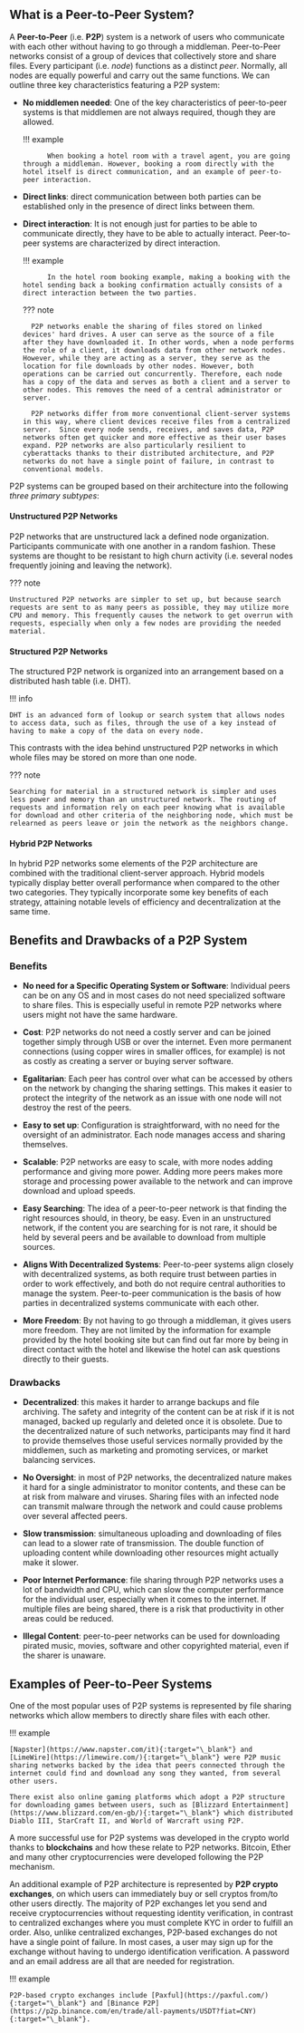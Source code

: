 ## What is a Peer-to-Peer System?

A **Peer-to-Peer** (i.e. **P2P**)  system is a network of users who communicate with each other without having to go through a middleman. Peer-to-Peer networks consist of a group of devices that collectively store and share files. Every participant (i.e. _node_) functions as a distinct _peer_. Normally, all nodes are equally powerful and carry out the same functions. We can outline three key characteristics featuring a P2P system:

* **No middlemen needed**: One of the key characteristics of peer-to-peer systems is that middlemen are not always required, though they are allowed. 

    !!! example
    
            When booking a hotel room with a travel agent, you are going through a middleman. However, booking a room directly with the hotel itself is direct communication, and an example of peer-to-peer interaction.

* **Direct links**: direct communication between both parties can be established only in the presence of direct links between them.

* **Direct interaction**: It is not enough just for parties to be able to communicate directly, they have to be able to actually interact. Peer-to-peer systems are characterized by direct interaction. 
 
    !!! example
    
            In the hotel room booking example, making a booking with the hotel sending back a booking confirmation actually consists of a direct interaction between the two parties.

    ??? note
    
        P2P networks enable the sharing of files stored on linked devices' hard drives. A user can serve as the source of a file after they have downloaded it. In other words, when a node performs the role of a client, it downloads data from other network nodes. However, while they are acting as a server, they serve as the location for file downloads by other nodes. However, both operations can be carried out concurrently. Therefore, each node has a copy of the data and serves as both a client and a server to other nodes. This removes the need of a central administrator or server. 
    
        P2P networks differ from more conventional client-server systems in this way, where client devices receive files from a centralized server.  Since every node sends, receives, and saves data, P2P networks often get quicker and more effective as their user bases expand. P2P networks are also particularly resilient to cyberattacks thanks to their distributed architecture, and P2P networks do not have a single point of failure, in contrast to conventional models.

P2P systems can be grouped based on their architecture into the following _three primary subtypes_:

#### Unstructured P2P Networks

P2P networks that are unstructured lack a defined node organization. Participants communicate with one another in a random fashion. These systems are thought to be resistant to high churn activity (i.e. several nodes frequently joining and leaving the network). 

??? note

    Unstructured P2P networks are simpler to set up, but because search requests are sent to as many peers as possible, they may utilize more CPU and memory. This frequently causes the network to get overrun with requests, especially when only a few nodes are providing the needed material.

#### Structured P2P Networks

The structured P2P network is organized into an arrangement based on a distributed hash table (i.e. DHT).

!!! info 

    DHT is an advanced form of lookup or search system that allows nodes to access data, such as files, through the use of a key instead of having to make a copy of the data on every node. 

This contrasts with the idea behind unstructured P2P networks in which whole files may be stored on more than one node. 

??? note

    Searching for material in a structured network is simpler and uses less power and memory than an unstructured network. The routing of requests and information rely on each peer knowing what is available for download and other criteria of the neighboring node, which must be relearned as peers leave or join the network as the neighbors change.

#### Hybrid P2P Networks

In hybrid P2P networks some elements of the P2P architecture are combined with the traditional client-server approach. Hybrid models typically display better overall performance when compared to the other two categories. They typically incorporate some key benefits of each strategy, attaining notable levels of efficiency and decentralization at the same time.

## Benefits and Drawbacks of a P2P System

### Benefits

* **No need for a Specific Operating System or Software**: Individual peers can be on any OS and in most cases do not need specialized software to share files. This is especially useful in remote P2P networks where users might not have the same hardware.

* **Cost**: P2P networks do not need a costly server and can be joined together simply through USB or over the internet. Even more permanent connections (using copper wires in smaller offices, for example) is not as costly as creating a server or buying server software.

* **Egalitarian**: Each peer has control over what can be accessed by others on the network by changing the sharing settings. This makes it easier to protect the integrity of the network as an issue with one node will not destroy the rest of the peers.

* **Easy to set up**: Configuration is straightforward, with no need for the oversight of an administrator. Each node manages access and sharing themselves.

* **Scalable**: P2P networks are easy to scale, with more nodes adding performance and giving more power. Adding more peers makes more storage and processing power available to the network and can improve download and upload speeds.

* **Easy Searching**: The idea of a peer-to-peer network is that finding the right resources should, in theory, be easy. Even in an unstructured network, if the content you are searching for is not rare, it should be held by several peers and be available to download from multiple sources.

* **Aligns With Decentralized Systems**: Peer-to-peer systems align closely with decentralized systems, as both require trust between parties in order to work effectively, and both do not require central authorities to manage the system. Peer-to-peer communication is the basis of how parties in decentralized systems communicate with each other.

* **More Freedom**: By not having to go through a middleman, it gives users more freedom. They are not limited by the information for example provided by the hotel booking site but can find out far more by being in direct contact with the hotel and likewise the hotel can ask questions directly to their guests.

### Drawbacks

* **Decentralized**: this makes it harder to arrange backups and file archiving. The safety and integrity of the content can be at risk if it is not managed, backed up regularly and deleted once it is obsolete. Due to the decentralized nature of such networks, participants may find it hard to provide themselves those useful services normally provided by the middlemen, such as marketing and promoting services, or market balancing services.

* **No Oversight**: in most of P2P networks, the decentralized nature makes it hard for a single administrator to monitor contents, and these can be at risk from malware and viruses. Sharing files with an infected node can transmit malware through the network and could cause problems over several affected peers.

* **Slow transmission**: simultaneous uploading and downloading of files can lead to a slower rate of transmission. The double function of uploading content while downloading other resources might actually make it slower.

* **Poor Internet Performance**: file sharing through P2P networks uses a lot of bandwidth and CPU, which can slow the computer performance for the individual user, especially when it comes to the internet. If multiple files are being shared, there is a risk that productivity in other areas could be reduced.

* **Illegal Content**: peer-to-peer networks can be used for downloading pirated music, movies, software and other copyrighted material, even if the sharer is unaware.

## Examples of Peer-to-Peer Systems

One of the most popular uses of P2P systems is represented by file sharing networks which allow members to directly share files with each other.

!!! example

    [Napster](https://www.napster.com/it){:target="\_blank"} and [LimeWire](https://limewire.com/){:target="\_blank"} were P2P music sharing networks backed by the idea that peers connected through the internet could find and download any song they wanted, from several other users.

    There exist also online gaming platforms which adopt a P2P structure for downloading games between users, such as [Blizzard Entertainment](https://www.blizzard.com/en-gb/){:target="\_blank"} which distributed Diablo III, StarCraft II, and World of Warcraft using P2P.

A more successful use for P2P systems was developed in the crypto world thanks to **blockchains** and how these relate to P2P networks. Bitcoin, Ether and many other cryptocurrencies were developed following the P2P mechanism. 

An additional example of P2P architecture is represented by **P2P crypto exchanges**, on which users can immediately buy or sell cryptos from/to other users directly. The majority of P2P exchanges let you send and receive cryptocurrencies without requesting identity verification, in contrast to centralized exchanges where you must complete KYC in order to fulfill an order. Also, unlike centralized exchanges, P2P-based exchanges do not have a single point of failure. In most cases, a user may sign up for the exchange without having to undergo identification verification. A password and an email address are all that are needed for registration. 

!!! example

    P2P-based crypto exchanges include [Paxful](https://paxful.com/){:target="\_blank"} and [Binance P2P](https://p2p.binance.com/en/trade/all-payments/USDT?fiat=CNY){:target="\_blank"}.

